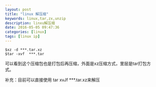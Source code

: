 ```yaml
---
layout: post
title: "linux 解压缩"
keywords: linux,tar,zx,unzip 
description: linxu解压缩 
date: 2016-05-05 09:47:36
categories: [linux]
tags: [linux ip]
---
```


```text
$xz -d ***.tar.xz
$tar -xvf  ***.tar

```

可以看到这个压缩包也是打包后再压缩，外面是xz压缩方式，里层是tar打包方式。


补充：目前可以直接使用 tar xvJf  ***.tar.xz来解压
